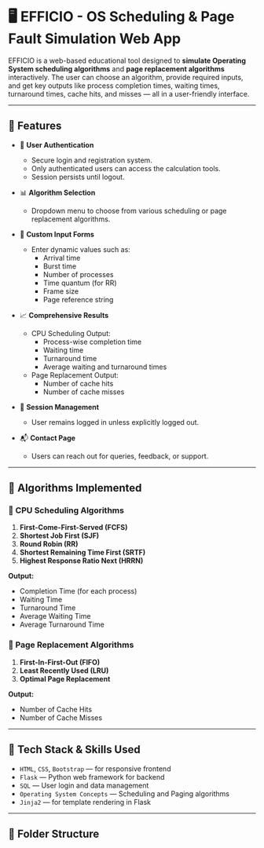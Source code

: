 # 🖥️ EFFICIO - OS Scheduling & Page Fault Simulation Web App

EFFICIO is a web-based educational tool designed to **simulate Operating System scheduling algorithms** and **page replacement algorithms** interactively. The user can choose an algorithm, provide required inputs, and get key outputs like process completion times, waiting times, turnaround times, cache hits, and misses — all in a user-friendly interface.

---

## 🚀 Features

- 🔐 **User Authentication**
  - Secure login and registration system.
  - Only authenticated users can access the calculation tools.
  - Session persists until logout.

- 📊 **Algorithm Selection**
  - Dropdown menu to choose from various scheduling or page replacement algorithms.

- 🧾 **Custom Input Forms**
  - Enter dynamic values such as:
    - Arrival time
    - Burst time
    - Number of processes
    - Time quantum (for RR)
    - Frame size
    - Page reference string

- 📈 **Comprehensive Results**
  - CPU Scheduling Output:
    - Process-wise completion time
    - Waiting time
    - Turnaround time
    - Average waiting and turnaround times
  - Page Replacement Output:
    - Number of cache hits
    - Number of cache misses

- 👥 **Session Management**
  - User remains logged in unless explicitly logged out.

- 📬 **Contact Page**
  - Users can reach out for queries, feedback, or support.

---

## 🧠 Algorithms Implemented

### 🔄 CPU Scheduling Algorithms

1. **First-Come-First-Served (FCFS)**
2. **Shortest Job First (SJF)**
3. **Round Robin (RR)**
4. **Shortest Remaining Time First (SRTF)**
5. **Highest Response Ratio Next (HRRN)**

**Output:**
- Completion Time (for each process)
- Waiting Time
- Turnaround Time
- Average Waiting Time
- Average Turnaround Time

### 🧠 Page Replacement Algorithms

1. **First-In-First-Out (FIFO)**
2. **Least Recently Used (LRU)**
3. **Optimal Page Replacement**

**Output:**
- Number of Cache Hits
- Number of Cache Misses

---

## 🧰 Tech Stack & Skills Used

- `HTML`, `CSS`, `Bootstrap` — for responsive frontend
- `Flask` — Python web framework for backend
- `SQL` — User login and data management
- `Operating System Concepts` — Scheduling and Paging algorithms
- `Jinja2` — for template rendering in Flask

---

## 📂 Folder Structure

